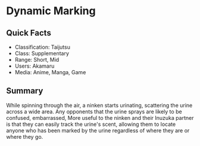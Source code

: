 # Dynamic Marking

## Quick Facts
- Classification: Taijutsu
- Class: Supplementary
- Range: Short, Mid
- Users: Akamaru
- Media: Anime, Manga, Game

## Summary
While spinning through the air, a ninken starts urinating, scattering the urine across a wide area. Any opponents that the urine sprays are likely to be confused, embarrassed, More useful to the ninken and their Inuzuka partner is that they can easily track the urine's scent, allowing them to locate anyone who has been marked by the urine regardless of where they are or where they go.
